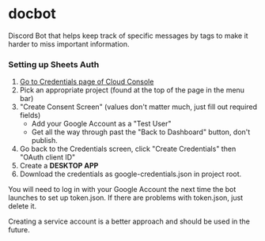 # docbot
Discord Bot that helps keep track of specific messages by tags to make it harder to miss important information.

### Setting up Sheets Auth

1. [Go to Credentials page of Cloud Console](https://console.cloud.google.com/apis/credentials)
1. Pick an appropriate project (found at the top of the page in the menu bar)
1. "Create Consent Screen" (values don't matter much, just fill out required fields)
   - Add your Google Account as a "Test User"
   - Get all the way through past the "Back to Dashboard" button, don't publish.
1. Go back to the Credentials screen, click "Create Credentials" then "OAuth client ID"
1. Create a **DESKTOP APP**
1. Download the credentials as google-credentials.json in project root.

You will need to log in with your Google Account the next time the bot launches to set up token.json.
If there are problems with token.json, just delete it.

Creating a service account is a better approach and should be used in the future.